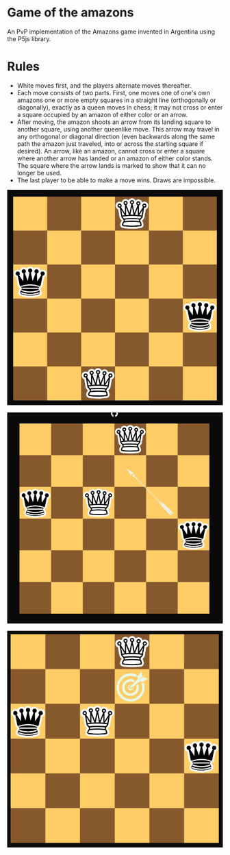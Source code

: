 # Game of the amazons
An PvP implementation of the Amazons game invented in Argentina using the P5js library.

# Rules
- White moves first, and the players alternate moves thereafter.
- Each move consists of two parts. First, one moves one of one's own amazons one or more empty squares in a straight line (orthogonally or diagonally), exactly as a queen moves in chess; it may not cross or enter a square occupied by an amazon of either color or an arrow.
- After moving, the amazon shoots an arrow from its landing square to another square, using another queenlike move. This arrow may travel in any orthogonal or diagonal direction (even backwards along the same path the amazon just traveled, into or across the starting square if desired). An arrow, like an amazon, cannot cross or enter a square where another arrow has landed or an amazon of either color stands. The square where the arrow lands is marked to show that it can no longer be used.
- The last player to be able to make a move wins. Draws are impossible.

![Amazons board](/SS/amazons1.PNG)

![Amazons board](/SS/amazons2.PNG)

![Amazons board](/SS/amazons3.PNG)

